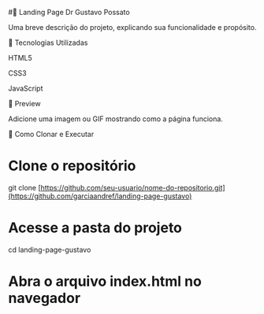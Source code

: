 #📌 Landing Page Dr Gustavo Possato

Uma breve descrição do projeto, explicando sua funcionalidade e propósito.

🚀 Tecnologias Utilizadas

HTML5

CSS3

JavaScript

📸 Preview

Adicione uma imagem ou GIF mostrando como a página funciona.



📂 Como Clonar e Executar

# Clone o repositório
git clone [https://github.com/seu-usuario/nome-do-repositorio.git](https://github.com/garciaandref/landing-page-gustavo)

# Acesse a pasta do projeto
cd landing-page-gustavo

# Abra o arquivo index.html no navegador
